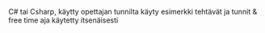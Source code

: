 C# tai Csharp, käytty opettajan tunnilta käyty esimerkki tehtävät ja tunnit & free time aja käytetty itsenäisesti
